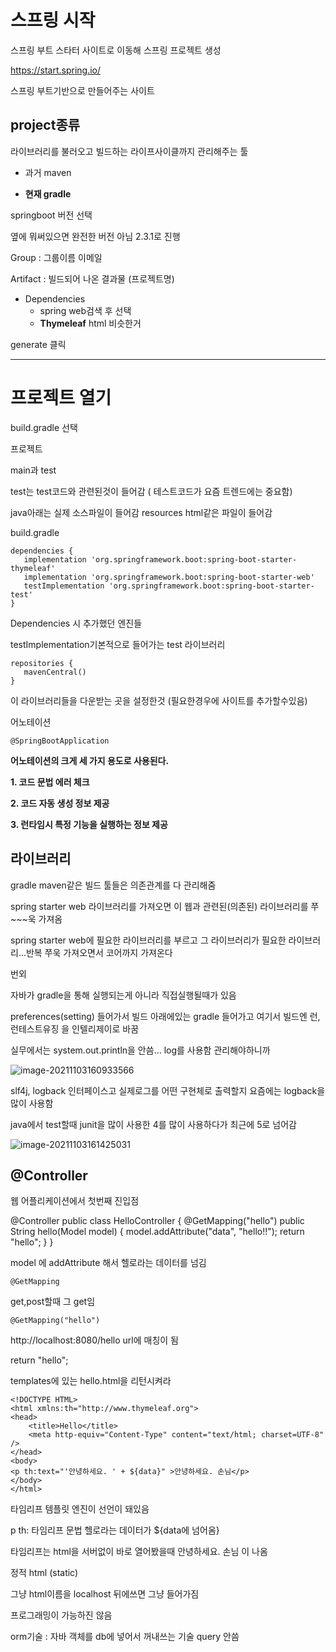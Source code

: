 # 스프링 시작

스프링 부트 스타터 사이트로 이동해 스프링 프로젝트 생성

https://start.spring.io/

스프링 부트기반으로 만들어주는 사이트



## project종류

라이브러리를 불러오고 빌드하는 라이프사이클까지 관리해주는 툴

- 과거 maven

- **현재 gradle**

springboot 버전 선택

옆에 뭐써있으면 완전한 버전 아님 2.3.1로 진행

Group : 그룹이름 이메일

Artifact : 빌드되어 나온 결과물 (프로젝트명)



* Dependencies
  * spring web검색 후 선택
  * **Thymeleaf** html 비슷한거

generate 클릭

---

# 프로젝트 열기

build.gradle 선택







프로젝트

main과 test 

test는 test코드와 관련된것이 들어감 ( 테스트코드가 요즘 트렌드에는 중요함)

java아래는 실제 소스파일이 들어감 resources html같은 파일이 들어감



build.gradle



```
dependencies {
   implementation 'org.springframework.boot:spring-boot-starter-thymeleaf'
   implementation 'org.springframework.boot:spring-boot-starter-web'
   testImplementation 'org.springframework.boot:spring-boot-starter-test'
}
```

Dependencies 시 추가했던 엔진들 

 testImplementation기본적으로 들어가는 test 라이브러리

```
repositories {
   mavenCentral()
}
```

이 라이브러리들을 다운받는 곳을 설정한것 (필요한경우에 사이트를 추가할수있음)





어노테이션

```
@SpringBootApplication
```

**어노테이션의 크게 세 가지 용도로 사용된다.**

**1. 코드 문법 에러 체크** 

**2. 코드 자동 생성 정보 제공** 

**3. 런타임시 특정 기능을 실행하는 정보 제공** 





## 라이브러리

gradle maven같은 빌드 툴들은 의존관계를  다 관리해줌

spring starter web 라이브러리를 가져오면 이 웹과 관련된(의존된) 라이브러리를 쭈~~~욱 가져옴

spring starter web에 필요한 라이브러리를 부르고 그 라이브러리가 필요한 라이브러리...반복 쭈욱 가져오면서 코어까지 가져온다











번외

자바가 gradle을 통해 실행되는게 아니라 직접실행될때가 있음

preferences(setting) 들어가서 빌드 아래에있는 gradle 들어가고 여기서 빌드엔 런,런테스트유징 을 인텔리제이로 바꿈



실무에서는 system.out.println을 안씀... log를 사용함 관리해야하니까



![image-20211103160933566](C:\Users\1213h\AppData\Roaming\Typora\typora-user-images\image-20211103160933566.png)



slf4j, logback 인터페이스고 실제로그를 어떤 구현체로 출력할지 요즘에는 logback을 많이 사용함



java에서 test할때 junit을 많이 사용한 4를 많이 사용하다가 최근에 5로 넘어감

![image-20211103161425031](C:\Users\1213h\AppData\Roaming\Typora\typora-user-images\image-20211103161425031.png)





## @Controller

웹 어플리케이션에서 첫번째 진입점

@Controller
public class HelloController {
	@GetMapping("hello")
	public String hello(Model model) {
		model.addAttribute("data", "hello!!");
		return "hello";
	}
}

model 에 addAttribute 해서 헬로라는 데이터를 넘김



```
@GetMapping
```

get,post할때 그 get임

```
@GetMapping("hello")
```

http://localhost:8080/hello url에 매칭이 됨



return "hello";

templates에 있는 hello.html을 리턴시켜라







```
<!DOCTYPE HTML>
<html xmlns:th="http://www.thymeleaf.org">
<head>
    <title>Hello</title>
    <meta http-equiv="Content-Type" content="text/html; charset=UTF-8" />
</head>
<body>
<p th:text="'안녕하세요. ' + ${data}" >안녕하세요. 손님</p>
</body>
</html>
```

타임리프 템플릿 엔진이 선언이 돼있음

<html xmlns:th="http://www.thymeleaf.org">

p th: 타임리프 문법 헬로라는 데이터가 ${data에 넘어옴}

타임리프는 html을 서버없이 바로 열어봤을때 안녕하세요. 손님 이 나옴





정적 html (static)

그냥 html이름을 localhost 뒤에쓰면 그냥 들어가짐

프로그래밍이 가능하진 않음







orm기술 : 자바 객체를 db에 넣어서 꺼내쓰는 기술 query 안씀

